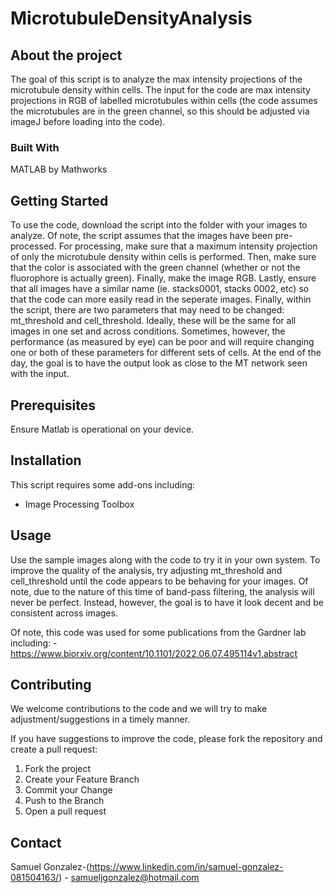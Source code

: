 # MicrotubuleDensityAnalysis
## About the project
The goal of this script is to analyze the max intensity projections of the microtubule density within cells. The input for the code are max intensity projections in RGB of labelled microtubules within cells (the code assumes the microtubules are in the green channel, so this should be adjusted via imageJ before loading into the code). 


### Built With
MATLAB by Mathworks

## Getting Started

To use the code, download the script into the folder with your images to analyze. Of note, the script assumes that the images have been pre-processed. For processing, make sure that a maximum intensity projection of only the microtubule density within cells is performed. Then, make sure that the color is associated with the green channel (whether or not the fluorophore is actually green). Finally, make the image RGB. Lastly, ensure that all images have a similar name (ie. stacks0001, stacks 0002, etc) so that the code can more easily read in the seperate images. Finally, within the script, there are two parameters that may need to be changed: mt_threshold and cell_threshold. Ideally, these will be the same for all images in one set and across conditions. Sometimes, however, the performance (as measured by eye) can be poor and will require changing one or both of these parameters for different sets of cells. At the end of the day, the goal is to have the output look as close to the MT network seen with the input. 

## Prerequisites

Ensure Matlab is operational on your device. 

## Installation

This script requires some add-ons including: 
- Image Processing Toolbox


## Usage

Use the sample images along with the code to try it in your own system. To improve the quality of the analysis, try adjusting mt_threshold and cell_threshold until the code appears to be behaving for your images. Of note, due to the nature of this time of band-pass filtering, the analysis will never be perfect. Instead, however, the goal is to have it look decent and be consistent across images. 

Of note, this code was used for some publications from the Gardner lab including: 
-https://www.biorxiv.org/content/10.1101/2022.06.07.495114v1.abstract 

## Contributing

We welcome contributions to the code and we will try to make adjustment/suggestions in a timely manner.

If you have suggestions to improve the code, please fork the repository and create a pull request: 

1. Fork the project
2. Create your Feature Branch
3. Commit your Change
4. Push to the Branch
5. Open a pull request


## Contact

Samuel Gonzalez-(https://www.linkedin.com/in/samuel-gonzalez-081504163/) - samueljgonzalez@hotmail.com


